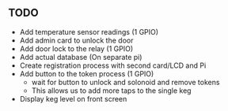 ## TODO ##
* Add temperature sensor readings (1 GPIO)
* Add admin card to unlock the door
* Add door lock to the relay (1 GPIO)
* Add actual database (On separate pi)
* Create registration process with second card/LCD and Pi
* Add button to the token process (1 GPIO) 
	* wait for button to unlock and solonoid and remove tokens
	* This allows us to add more taps to the single keg
* Display keg level on front screen
